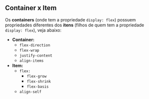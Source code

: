 ## Container x Item

Os **containers** (onde tem a propriedade `display: flex`) possuem propriedades diferentes dos **itens** (filhos de quem tem a propriedade `display: flex`), veja abaixo:

* **Container:**
  * `flex-direction`
  * `flex-wrap`
  * `justify-content`
  * `align-items`
* **Item:**
  * `flex:`
    * `flex-grow`
    * `flex-shrink`
    * `flex-basis`
  * `align-self`